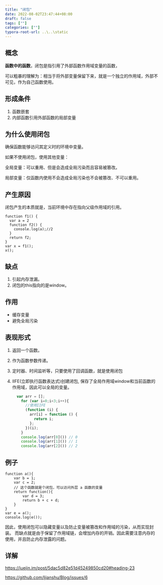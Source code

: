 ```yaml
---
title: "闭包"
date: 2022-08-02T23:47:44+08:00
draft: false
tags: [""]
categories: [""]
typora-root-url: ..\..\static
---
```


## 概念

**函数中的函数**，闭包是指引用了外部函数作用域变量的函数，

可以粗暴的理解为：相当于将外部变量保留下来，就是一个独立的作用域，外部不可见，作为自己函数使用。

## 形成条件

1. 函数嵌套
2. 内部函数引用外部函数的局部变量

## 为什么使用闭包

确保函数能够访问其定义时的环境中变量。

如果不使用闭包，使用其他变量：

全局变量：可以重用、但是会造成全局污染而且容易被篡改。

局部变量：仅函数内使用不会造成全局污染也不会被篡改、不可以重用。

## 产生原因

闭包产生的本质就是，当前环境中存在指向父级作用域的引用。

```
function f1() {
  var a = 2
  function f2() {
    console.log(a);//2
  } 
  return f2;
}
var x = f1();
x();
```
## 缺点

1. 引起内存泄漏。
2. 闭包的this指向的是window。


## 作用
- 缓存变量
- 避免全局污染

## 表现形式
1. 返回一个函数。

2. 作为函数参数传递。

3. 定时器、时间监听等，只要使用了回调函数，就是使用闭包

4. IIFE(立即执行函数表达式)创建闭包, 保存了全局作用域window和当前函数的作用域，因此可以全局的变量。

   ```javascript
     var arr = [];
       for (var i=0;i<3;i++){
         //使用IIFE
         (function (i) {
           arr[i] = function () {
             return i;
           };
         })(i);
       }
       console.log(arr[0]()) // 0
       console.log(arr[1]()) // 1
       console.log(arr[2]()) // 2
   ```

   

## 例子

```
function a(){
	var b = 1;
	var c = 2;
	// 这个函数就是个闭包，可以访问外层 a 函数的变量
	return function(){
		var d = 3;
		return b + c + d;
	}
}
var e = a();
console.log(e());
```
因此，使用闭包可以隐藏变量以及防止变量被篡改和作用域的污染，从而实现封装。
而缺点就是由于保留了作用域链，会增加内存的开销。因此需要注意内存的使用，并且防止内存泄露的问题。

## 详解

https://juejin.im/post/5dac5d82e51d45249850cd20#heading-23

https://github.com/ljianshu/Blog/issues/6